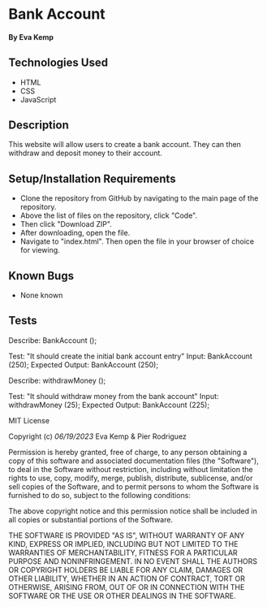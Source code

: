# Bank Account

#### **By Eva Kemp**

## Technologies Used

- HTML
- CSS
- JavaScript

## Description

This website will allow users to create a bank account. They can then withdraw and deposit money to their account. 

## Setup/Installation Requirements

- Clone the repository from GitHub by navigating to the main page of the repository.
- Above the list of files on the repository, click "Code".
- Then click "Download ZIP".
- After downloading, open the file.
- Navigate to "index.html". Then open the file in your browser of choice for viewing.

## Known Bugs

- None known

## Tests

Describe: BankAccount ();

Test: "It should create the initial bank account entry"
Input: BankAccount (250);
Expected Output: BankAccount (250);

Describe: withdrawMoney ();

Test: "It should withdraw money from the bank account"
Input: withdrawMoney (25);
Expected Output: BankAccount (225);

MIT License

Copyright (c) _06/19/2023_ Eva Kemp & Pier Rodriguez

Permission is hereby granted, free of charge, to any person obtaining a copy
of this software and associated documentation files (the "Software"), to deal
in the Software without restriction, including without limitation the rights
to use, copy, modify, merge, publish, distribute, sublicense, and/or sell
copies of the Software, and to permit persons to whom the Software is
furnished to do so, subject to the following conditions:

The above copyright notice and this permission notice shall be included in all
copies or substantial portions of the Software.

THE SOFTWARE IS PROVIDED "AS IS", WITHOUT WARRANTY OF ANY KIND, EXPRESS OR
IMPLIED, INCLUDING BUT NOT LIMITED TO THE WARRANTIES OF MERCHANTABILITY,
FITNESS FOR A PARTICULAR PURPOSE AND NONINFRINGEMENT. IN NO EVENT SHALL THE
AUTHORS OR COPYRIGHT HOLDERS BE LIABLE FOR ANY CLAIM, DAMAGES OR OTHER
LIABILITY, WHETHER IN AN ACTION OF CONTRACT, TORT OR OTHERWISE, ARISING FROM,
OUT OF OR IN CONNECTION WITH THE SOFTWARE OR THE USE OR OTHER DEALINGS IN THE
SOFTWARE.
